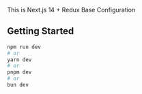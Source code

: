 This is Next.js 14 + Redux Base Configuration

## Getting Started

```bash
npm run dev
# or
yarn dev
# or
pnpm dev
# or
bun dev
```


